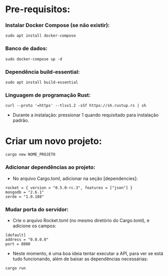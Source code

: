 # Pre-requisitos:

### Instalar Docker Compose (se não existir): 
```
sudo apt install docker-compose
```

### Banco de dados:
```
sudo docker-compose up -d
```

### Dependência build-essential:
```
sudo apt install build-essential
```

### Linguagem de programação Rust:
```
curl --proto '=https' --tlsv1.2 -sSf https://sh.rustup.rs | sh
```
* Durante a instalação: pressionar 1 quando requisitado para instalação padrão.

# Criar um novo projeto:
```
cargo new NOME_PROJETO
```

### Adicionar dependências ao projeto:
* No arquivo Cargo.toml, adicionar na seção [dependencies]:
```
rocket = { version = "0.5.0-rc.3", features = ["json"] }
mongodb = "2.6.1"
serde = "1.0.188"
```

### Mudar porta do servidor:
* Crie o arquivo Rocket.toml (no mesmo diretório do Cargo.toml), e adicione os campos:
```
[default]
address = "0.0.0.0"
port = 8080
```

* Neste momento, é uma boa ideia tentar executar a API, para ver se está tudo funcionando,
além de baixar as dependências necessárias:
```
cargo run
```